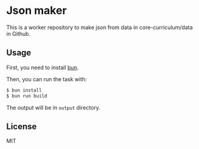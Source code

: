 # Json maker

This is a worker repository to make json from data in core-curriculum/data in
Github.

## Usage

First, you need to install [bun](https://bun.sh/).

Then, you can run the task with:

```bash
$ bun install
$ bun run build
```

The output will be in `output` directory.

## License

MIT
